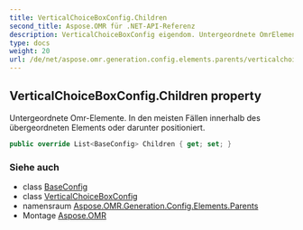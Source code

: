 ```yaml
---
title: VerticalChoiceBoxConfig.Children
second_title: Aspose.OMR für .NET-API-Referenz
description: VerticalChoiceBoxConfig eigendom. Untergeordnete OmrElemente. In den meisten Fällen innerhalb des übergeordneten Elements oder darunter positioniert.
type: docs
weight: 20
url: /de/net/aspose.omr.generation.config.elements.parents/verticalchoiceboxconfig/children/
---
```

## VerticalChoiceBoxConfig.Children property

Untergeordnete Omr-Elemente. In den meisten Fällen innerhalb des übergeordneten Elements oder darunter positioniert.

```csharp
public override List<BaseConfig> Children { get; set; }
```

### Siehe auch

* class [BaseConfig](../../../aspose.omr.generation.config/baseconfig/)
* class [VerticalChoiceBoxConfig](../)
* namensraum [Aspose.OMR.Generation.Config.Elements.Parents](../../verticalchoiceboxconfig/)
* Montage [Aspose.OMR](../../../)



